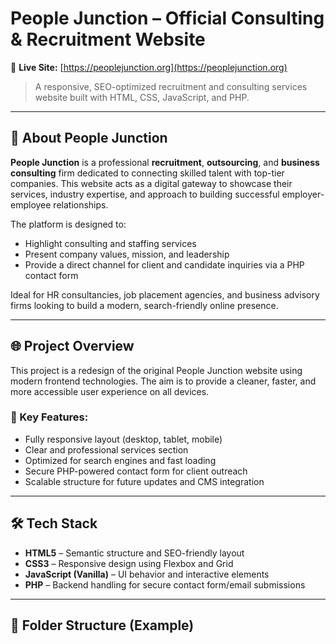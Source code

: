 # People Junction – Official Consulting & Recruitment Website

🔗 **Live Site:** [https://peoplejunction.org](https://peoplejunction.org)

> A responsive, SEO-optimized recruitment and consulting services website built with HTML, CSS, JavaScript, and PHP.

---

## 🧾 About People Junction

**People Junction** is a professional **recruitment**, **outsourcing**, and **business consulting** firm dedicated to connecting skilled talent with top-tier companies. This website acts as a digital gateway to showcase their services, industry expertise, and approach to building successful employer-employee relationships.

The platform is designed to:
- Highlight consulting and staffing services
- Present company values, mission, and leadership
- Provide a direct channel for client and candidate inquiries via a PHP contact form

Ideal for HR consultancies, job placement agencies, and business advisory firms looking to build a modern, search-friendly online presence.

---

## 🌐 Project Overview

This project is a redesign of the original People Junction website using modern frontend technologies. The aim is to provide a cleaner, faster, and more accessible user experience on all devices.

### 🔑 Key Features:
- Fully responsive layout (desktop, tablet, mobile)
- Clear and professional services section
- Optimized for search engines and fast loading
- Secure PHP-powered contact form for client outreach
- Scalable structure for future updates and CMS integration

---

## 🛠️ Tech Stack

- **HTML5** – Semantic structure and SEO-friendly layout
- **CSS3** – Responsive design using Flexbox and Grid
- **JavaScript (Vanilla)** – UI behavior and interactive elements
- **PHP** – Backend handling for secure contact form/email submissions

---

## 📁 Folder Structure (Example)

